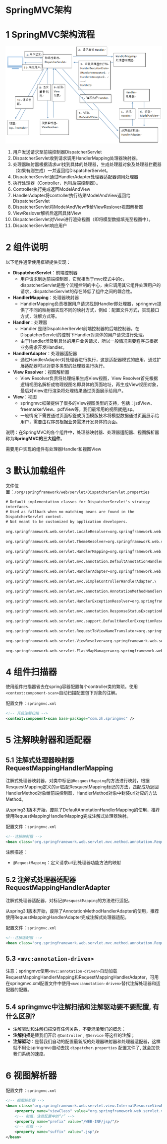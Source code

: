 # SpringMVC架构

# 1 SpringMVC架构流程


![springmvcframework.png](./media/1586181099400-8747cdd1-8356-4ecc-808c-665a1225433d.png)


1. 用户发送请求至前端控制器DispatcherServlet
2. DispatcherServlet收到请求调用HandlerMapping处理器映射器。
3. 处理器映射器根据请求url找到具体的处理器，生成处理器对象及处理器拦截器（如果有则生成）一并返回给DispatcherServlet。
4. DispatcherServlet通过HandlerAdapter处理器适配器调用处理器
5. 执行处理器（Controller，也叫后端控制器）。
6. Controller执行完成返回ModelAndView
7. HandlerAdapter将controller执行结果ModelAndView返回给DispatcherServlet
8. DispatcherServlet将ModelAndView传给ViewReslover视图解析器
9. ViewReslover解析后返回具体View
10. DispatcherServlet对View进行渲染视图（即将模型数据填充至视图中）。
11. DispatcherServlet响应用户

# 2 组件说明


以下组件通常使用框架提供实现：


- **DispatcherServlet**：前端控制器
  - 用户请求到达前端控制器，它就相当于mvc模式中的c，dispatcherServlet是整个流程控制的中心，由它调用其它组件处理用户的请求，dispatcherServlet的存在降低了组件之间的耦合性。
- **HandlerMapping**：处理器映射器
  - HandlerMapping负责根据用户请求找到Handler即处理器，springmvc提供了不同的映射器实现不同的映射方式，例如：配置文件方式，实现接口方式，注解方式等。
- **Handler**：处理器
  - Handler 是继DispatcherServlet前端控制器的后端控制器，在DispatcherServlet的控制下Handler对具体的用户请求进行处理。
  - 由于Handler涉及到具体的用户业务请求，所以一般情况需要程序员根据业务需求开发Handler。
- **HandlerAdapter**：处理器适配器
  - 通过HandlerAdapter对处理器进行执行，这是适配器模式的应用，通过扩展适配器可以对更多类型的处理器进行执行。
- **View Resolver**：视图解析器
  - View Resolver负责将处理结果生成View视图，View Resolver首先根据逻辑视图名解析成物理视图名即具体的页面地址，再生成View视图对象，最后对View进行渲染将处理结果通过页面展示给用户。
- **View**：视图
  - springmvc框架提供了很多的View视图类型的支持，包括：jstlView、freemarkerView、pdfView等。我们最常用的视图就是jsp。
  - 一般情况下需要通过页面标签或页面模版技术将模型数据通过页面展示给用户，需要由程序员根据业务需求开发具体的页面。

说明：在SpringMVC的各个组件中，处理器映射器、处理器适配器、视图解析器称为**SpringMVC的三大组件**。


需要用户实现的组件有处理器Handler和视图View


# 3 默认加载组件


文件位置：`/org/springframework/web/servlet/DispatcherServlet.properties`


```properties
# Default implementation classes for DispatcherServlet's strategy interfaces.
# Used as fallback when no matching beans are found in the DispatcherServlet context.
# Not meant to be customized by application developers.

org.springframework.web.servlet.LocaleResolver=org.springframework.web.servlet.i18n.AcceptHeaderLocaleResolver

org.springframework.web.servlet.ThemeResolver=org.springframework.web.servlet.theme.FixedThemeResolver

org.springframework.web.servlet.HandlerMapping=org.springframework.web.servlet.handler.BeanNameUrlHandlerMapping,\
	org.springframework.web.servlet.mvc.annotation.DefaultAnnotationHandlerMapping

org.springframework.web.servlet.HandlerAdapter=org.springframework.web.servlet.mvc.HttpRequestHandlerAdapter,\
	org.springframework.web.servlet.mvc.SimpleControllerHandlerAdapter,\
	org.springframework.web.servlet.mvc.annotation.AnnotationMethodHandlerAdapter

org.springframework.web.servlet.HandlerExceptionResolver=org.springframework.web.servlet.mvc.annotation.AnnotationMethodHandlerExceptionResolver,\
	org.springframework.web.servlet.mvc.annotation.ResponseStatusExceptionResolver,\
	org.springframework.web.servlet.mvc.support.DefaultHandlerExceptionResolver

org.springframework.web.servlet.RequestToViewNameTranslator=org.springframework.web.servlet.view.DefaultRequestToViewNameTranslator

org.springframework.web.servlet.ViewResolver=org.springframework.web.servlet.view.InternalResourceViewResolver

org.springframework.web.servlet.FlashMapManager=org.springframework.web.servlet.support.SessionFlashMapManager
```


# 4 组件扫描器


使用组件扫描器省去在spring容器配置每个controller类的繁琐。使用`<context:component-scan>`自动扫描配置包下对象的注解。


配置文件：`springmvc.xml`


```xml
<!-- 开启注解扫描 -->
<context:component-scan base-package="com.zh.springmvc" />
```


# 5 注解映射器和适配器

## 5.1 注解式处理器映射器RequestMappingHandlerMapping


注解式处理器映射器，对类中标记`@ResquestMapping`的方法进行映射，根据ResquestMapping定义的url匹配ResquestMapping标记的方法，匹配成功返回HandlerMethod对象给前端控制器，HandlerMethod对象中封装url对应的方法Method。


从spring3.1版本开始，废除了DefaultAnnotationHandlerMapping的使用，推荐使用RequestMappingHandlerMapping完成注解式处理器映射。


配置文件：`springmvc.xml`


```xml
<!--注解映射器 -->
<bean class="org.springframework.web.servlet.mvc.method.annotation.RequestMappingHandlerMapping"/>
```


注解描述：


- `@RequestMapping`：定义请求url到处理器功能方法的映射

## 5.2 注解式处理器适配器RequestMappingHandlerAdapter


注解式处理器适配器，对标记`@ResquestMapping`的方法进行适配。


从spring3.1版本开始，废除了AnnotationMethodHandlerAdapter的使用，推荐使用RequestMappingHandlerAdapter完成注解式处理器适配。


配置文件：`springmvc.xml`


```xml
<!--注解适配器 -->
<bean class="org.springframework.web.servlet.mvc.method.annotation.RequestMappingHandlerAdapter"/>
```

## 5.3 `<mvc:annotation-driven>`


注意：springmvc使用`<mvc:annotation-driven>`自动加载RequestMappingHandlerMapping和RequestMappingHandlerAdapter，可用在springmvc.xml配置文件中使用`<mvc:annotation-driven>`替代注解处理器和适配器的配置。

## 5.4 springmvc中注解扫描和注解驱动要不要配置, 有什么区别?

- 注解驱动和注解扫描没有任何关系，不要混淆我们的概念；
- **注解扫描**是替我们开启 `@Controller` , `@Service` 等这样的注解；
- **注解驱动**：是替我们自动的配置最新版的处理器映射器和处理器适配器，这样就不用让springmvc自动去找 `dispatcher.properties` 配置文件了, 就会加快我们系统的速度。

# 6 视图解析器


配置文件：`springmvc.xml`


```xml
<!-- 视图解析器 -->
<bean class="org.springframework.web.servlet.view.InternalResourceViewResolver">
    <property name="viewClass" value="org.springframework.web.servlet.view.JstlView"/>
    <!-- 前缀，注意配置中的“/” -->
    <property name="prefix" value="/WEB-INF/jsp/"/>
    <!-- 后缀 -->
    <property name="suffix" value=".jsp"/>
</bean>
```
